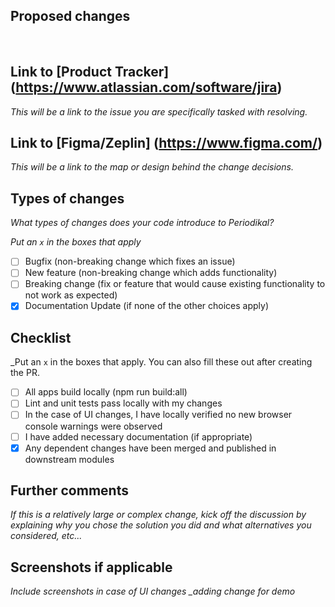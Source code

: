 ## Proposed changes
<br>

## Link to [Product Tracker] (https://www.atlassian.com/software/jira)

*This will be a link to the issue you are specifically tasked with resolving.*

## Link to [Figma/Zeplin] (https://www.figma.com/)

*This will be a link to the map or design behind the change decisions.*

## Types of changes

*What types of changes does your code introduce to Periodikal?*

_Put an `x` in the boxes that apply_

- [ ] Bugfix (non-breaking change which fixes an issue)
- [ ] New feature (non-breaking change which adds functionality)
- [ ] Breaking change (fix or feature that would cause existing functionality to not work as expected)
- [x] Documentation Update (if none of the other choices apply)

## Checklist

_Put an `x` in the boxes that apply. You can also fill these out after creating the PR.

- [ ] All apps build locally (npm run build:all)
- [ ] Lint and unit tests pass locally with my changes
- [ ] In the case of UI changes, I have locally verified no new browser console warnings were observed
- [ ] I have added necessary documentation (if appropriate)
- [x] Any dependent changes have been merged and published in downstream modules

## Further comments

*If this is a relatively large or complex change, kick off the discussion by explaining why you chose the solution you did and what alternatives you considered, etc...*

## Screenshots if applicable

*Include screenshots in case of UI changes
_adding change for demo*
